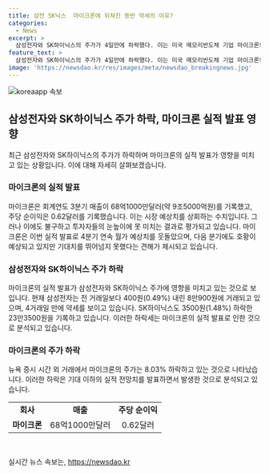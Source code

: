 ```yaml
---
title: 삼전 SK닉스  마이크론에 뒤쳐진 동반 약세의 이유?
categories:
  - News
excerpt: >
  삼성전자와 SK하이닉스의 주가가 4일만에 하락했다. 이는 미국 메모리반도체 기업 마이크론의 기대 이하의 실적 전망치 발표가 영향을 미쳤기 때문으로 보인다. 삼성전자는 400원(0.49%), SK하이닉스는 3500원(1.48%) 하락했으며, 마이크론은 예상치를 웃돈 실적을 내놓았지만, 투자자들의 눈높이에는 못 미쳤다는 평가다. 이로 인해 마이크론의 주가는 뉴욕 증시 시간 외 거래에서 8.03% 하락하고 있다. (문장: 150자)
feature_text: >
  삼성전자와 SK하이닉스의 주가가 4일만에 하락했다. 이는 미국 메모리반도체 기업 마이크론의 기대 이하의 실적 전망치 발표가 영향을 미쳤기 때문으로 보인다. 삼성전자는 400원(0.49%), SK하이닉스는 3500원(1.48%) 하락했으며, 마이크론은 예상치를 웃돈 실적을 내놓았지만, 투자자들의 눈높이에는 못 미쳤다는 평가다. 이로 인해 마이크론의 주가는 뉴욕 증시 시간 외 거래에서 8.03% 하락하고 있다. (문장: 150자)
image: 'https://newsdao.kr/res/images/meta/newsdao_breakingnews.jpg'
---
```


<p><img src="https://newsdao.kr/res/images/meta/newsdao_breakingnews.jpg" alt="koreaapp 속보" /></p>

<h2 data-ke-size="size26">삼성전자와 SK하이닉스 주가 하락, 마이크론 실적 발표 영향</h2>

<p data-ke-size="size16">최근 삼성전자와 SK하이닉스의 주가가 하락하며 마이크론의 실적 발표가 영향을 미치고 있는 상황입니다. 이에 대해 자세히 살펴보겠습니다.</p>

<h3>마이크론의 실적 발표</h3>

<p data-ke-size="size16">마이크론은 회계연도 3분기 매출이 68억1000만달러(약 9조5000억원)를 기록했고, 주당 순이익은 0.62달러를 기록했습니다. 이는 시장 예상치를 상회하는 수치입니다. 그러나 이에도 불구하고 투자자들의 눈높이에 못 미치는 결과로 평가되고 있습니다. 마이크론은 이번 실적 발표로 4분기 연속 월가 예상치를 웃돌았으며, 다음 분기에도 호황이 예상되고 있지만 기대치를 뛰어넘지 못했다는 견해가 제시되고 있습니다.</p>

<h3>삼성전자와 SK하이닉스 주가 하락</h3>

<p data-ke-size="size16">마이크론의 실적 발표가 삼성전자와 SK하이닉스 주가에 영향을 미치고 있는 것으로 보입니다. 현재 삼성전자는 전 거래일보다 400원(0.49%) 내린 8만900원에 거래되고 있으며, 4거래일 만에 약세를 보이고 있습니다. SK하이닉스도 3500원(1.48%) 하락한 23만3500원을 기록하고 있습니다. 이러한 하락세는 마이크론의 실적 발표로 인한 것으로 분석되고 있습니다.</p>

<h3>마이크론의 주가 하락</h3>

<p data-ke-size="size16">뉴욕 증시 시간 외 거래에서 마이크론의 주가는 8.03% 하락하고 있는 것으로 나타났습니다. 이러한 하락은 기대 이하의 실적 전망치를 발표하면서 발생한 것으로 분석되고 있습니다.</p>

<table>
    <tr>
        <td style="text-align: center; height: 17px;"><b>회사</b></td>
        <td style="text-align: center; height: 17px;"><b>매출</b></td>
        <td style="text-align: center; height: 17px;"><b>주당 순이익</b></td>
    </tr>
    <tr>
        <td style="text-align: center; height: 17px;"><b>마이크론</b></td>
        <td style="text-align: center; height: 17px;">68억1000만달러</td>
        <td style="text-align: center; height: 17px;">0.62달러</td>
    </tr>
</table>

<p data-ke-size="size16">&nbsp;</p>
실시간 뉴스 속보는, <a href="https://newsdao.kr" rel="dofollow">https://newsdao.kr</a>


